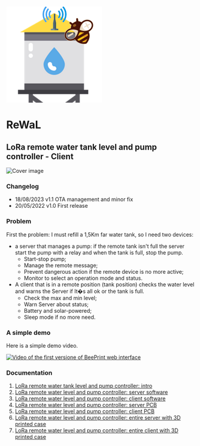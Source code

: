 ![Logo](resources/ReWaL%20Logo%20256.png)
# ReWaL
## LoRa remote water tank level and pump controller - Client

![Cover image](https://www.mischianti.org/wp-content/uploads/2020/10/LoRa-wireless-remote-water-tank-and-pump-controller-esp8266-main-768x491.jpg)

### Changelog
 - 18/08/2023 v1.1 OTA management and minor fix
 - 20/05/2022 v1.0 First release

### Problem
First the problem: I must refill a 1,5Km far water tank, so I need two devices:
 - a server that manages a pump: if the remote tank isn't full the server start the pump with a relay and when the tank is full, stop the pump.
    - Start-stop pump;
    - Manage the remote message;
    - Prevent dangerous action if the remote device is no more active;
    - Monitor to select an operation mode and status.
 - A client that is in a remote position (tank position) checks the water level and warns the Server if It�s all ok or the tank is full.
    - Check the max and min level;
    - Warn Server about status;
    - Battery and solar-powered;
    - Sleep mode if no more need.

### A simple demo
Here is a simple demo video.

[![Video of the first versione of BeePrint web interface](https://img.youtube.com/vi/hp9tmT0E_sU/hqdefault.jpg)](https://www.youtube.com/watch?v=hp9tmT0E_sU)


### Documentation
 1. [LoRa remote water tank level and pump controller: intro](https://www.mischianti.org/2022/05/03/lora-remote-water-tank-level-and-pump-controller-rewal-intro-1/)
 2. [LoRa remote water level and pump controller: server software](https://www.mischianti.org/2022/05/10/lora-remote-water-level-and-pump-controller-esp8266-server-software-2/)
 3. [LoRa remote water level and pump controller: client software](https://www.mischianti.org/2022/05/20/lora-remote-water-level-and-pump-controller-rewal-client-software-3/)
 4. [LoRa remote water level and pump controller: server PCB](https://mischianti.org/2022/05/29/lora-remote-water-level-and-pump-controller-esp8266-server-pcb-4/)
 5. [LoRa remote water level and pump controller: client PCB](https://mischianti.org/2022/06/15/lora-remote-water-level-and-pump-controller-rewal-client-pcb-5/)
 6. [LoRa remote water level and pump controller: entire server with 3D printed case](https://mischianti.org/2022/06/26/lora-remote-water-level-and-pump-controller-rewal-assemble-server-and-3d-printed-case-6/)
 7. [LoRa remote water level and pump controller: entire client with 3D printed case](https://mischianti.org/2022/07/07/lora-remote-water-level-and-pump-controller-rewal-assemble-client-and-3d-printed-case-7/)